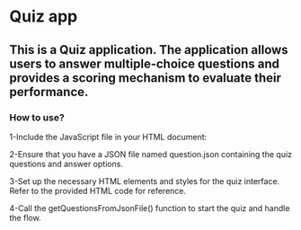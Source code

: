 # Quiz app
## This is a Quiz application. The application allows users to answer multiple-choice questions and provides a scoring mechanism to evaluate their performance.
### How to use?

1-Include the JavaScript file in your HTML document:

<script src="quiz.js"></script>
2-Ensure that you have a JSON file named question.json containing the quiz questions and answer options.

3-Set up the necessary HTML elements and styles for the quiz interface. Refer to the provided HTML code for reference.

4-Call the getQuestionsFromJsonFile() function to start the quiz and handle the flow.
